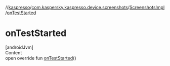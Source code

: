 //[kaspresso](../../index.md)/[com.kaspersky.kaspresso.device.screenshots](../index.md)/[ScreenshotsImpl](index.md)/[onTestStarted](on-test-started.md)



# onTestStarted  
[androidJvm]  
Content  
open override fun [onTestStarted](on-test-started.md)()  



